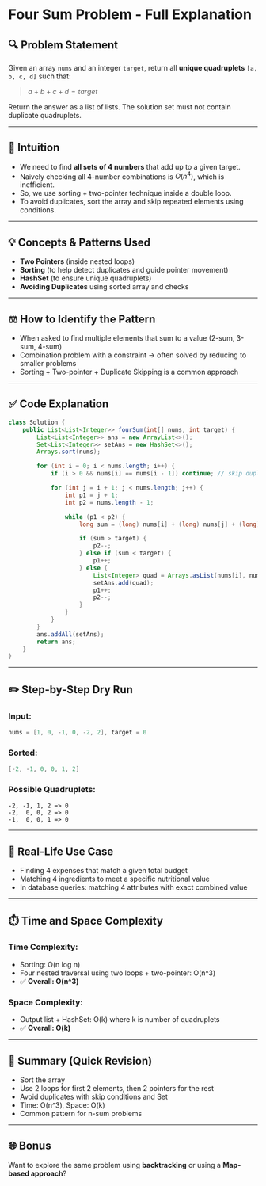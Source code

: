 # Four Sum Problem - Full Explanation

## 🔍 Problem Statement

Given an array `nums` and an integer `target`, return all **unique quadruplets** `[a, b, c, d]` such that:

> $a + b + c + d = target$

Return the answer as a list of lists. The solution set must not contain duplicate quadruplets.

---

## 🧠 Intuition

* We need to find **all sets of 4 numbers** that add up to a given target.
* Naively checking all 4-number combinations is $O(n^4)$, which is inefficient.
* So, we use sorting + two-pointer technique inside a double loop.
* To avoid duplicates, sort the array and skip repeated elements using conditions.

---

## 💡 Concepts & Patterns Used

* **Two Pointers** (inside nested loops)
* **Sorting** (to help detect duplicates and guide pointer movement)
* **HashSet** (to ensure unique quadruplets)
* **Avoiding Duplicates** using sorted array and checks

---

## ⚖️ How to Identify the Pattern

* When asked to find multiple elements that sum to a value (2-sum, 3-sum, 4-sum)
* Combination problem with a constraint -> often solved by reducing to smaller problems
* Sorting + Two-pointer + Duplicate Skipping is a common approach

---

## ✅ Code Explanation

```java
class Solution {
    public List<List<Integer>> fourSum(int[] nums, int target) {
        List<List<Integer>> ans = new ArrayList<>();
        Set<List<Integer>> setAns = new HashSet<>();
        Arrays.sort(nums);

        for (int i = 0; i < nums.length; i++) {
            if (i > 0 && nums[i] == nums[i - 1]) continue; // skip duplicates for i

            for (int j = i + 1; j < nums.length; j++) {
                int p1 = j + 1;
                int p2 = nums.length - 1;

                while (p1 < p2) {
                    long sum = (long) nums[i] + (long) nums[j] + (long) nums[p1] + (long) nums[p2];

                    if (sum > target) {
                        p2--;
                    } else if (sum < target) {
                        p1++;
                    } else {
                        List<Integer> quad = Arrays.asList(nums[i], nums[j], nums[p1], nums[p2]);
                        setAns.add(quad);
                        p1++;
                        p2--;
                    }
                }
            }
        }
        ans.addAll(setAns);
        return ans;
    }
}
```

---

## ✏️ Step-by-Step Dry Run

### Input:

```java
nums = [1, 0, -1, 0, -2, 2], target = 0
```

### Sorted:

```java
[-2, -1, 0, 0, 1, 2]
```

### Possible Quadruplets:

```
-2, -1, 1, 2 => 0
-2,  0, 0, 2 => 0
-1,  0, 0, 1 => 0
```

---

## 📅 Real-Life Use Case

* Finding 4 expenses that match a given total budget
* Matching 4 ingredients to meet a specific nutritional value
* In database queries: matching 4 attributes with exact combined value

---

## ⏱️ Time and Space Complexity

### Time Complexity:

* Sorting: O(n log n)
* Four nested traversal using two loops + two-pointer: O(n^3)
* ✅ **Overall: O(n^3)**

### Space Complexity:

* Output list + HashSet: O(k) where k is number of quadruplets
* ✅ **Overall: O(k)**

---

## 🔹 Summary (Quick Revision)

* Sort the array
* Use 2 loops for first 2 elements, then 2 pointers for the rest
* Avoid duplicates with skip conditions and Set
* Time: O(n^3), Space: O(k)
* Common pattern for n-sum problems

---

## 🌐 Bonus

Want to explore the same problem using **backtracking** or using a **Map-based approach**?
